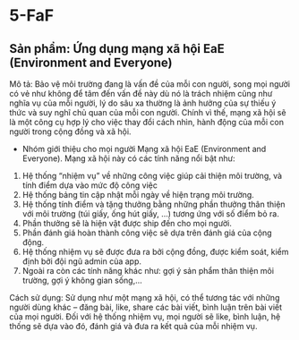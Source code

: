 # 5-FaF

## Sản phẩm: Ứng dụng mạng xã hội EaE (Environment and Everyone)

Mô tả: Bảo vệ môi trường đang là vấn đề của mỗi con người, song mọi người có vẻ như không để tâm đến vấn đề này dù nó là trách nhiệm cũng như nghĩa vụ của mỗi người, lý do sâu xa thường là ảnh hưởng của sự thiếu ý thức và suy nghĩ chủ quan của mỗi con người. Chính vì thế, mạng xã hội sẽ là một công cụ hợp lý cho việc thay đổi cách nhìn, hành động của mỗi con người trong cộng đồng và xã hội. 

-	Nhóm giới thiệu cho mọi người Mạng xã hội EaE (Environment and Everyone). Mạng xã hội này có các tính năng nổi bật như: 
1.	Hệ thống “nhiệm vụ” về những công việc giúp cải thiện môi trường, và tính điểm dựa vào mức độ công việc
2.	Hệ thống bảng tin cập nhật mỗi ngày về hiện trạng môi trường.
3.	Hệ thống tính điểm và tặng thưởng bằng những phần thưởng thân thiện với môi trường (túi giấy, ống hút giấy, …) tương ứng với số điểm bỏ ra.
4.	Phần thưởng sẽ là hiện vật được ship đến cho mọi người.
5.	Phần đánh giá hoàn thành công việc sẽ dựa trên đánh giá của cộng động.
6.	Hệ thống nhiệm vụ sẽ được đưa ra bởi cộng đồng, được kiểm soát, kiểm định bởi đội ngũ admin của app.
7.	Ngoài ra còn các tính năng khác như: gợi ý sản phẩm thân thiện môi trường, gợi ý không gian sống,…

Cách sử dụng: Sử dụng như một mạng xã hội, có thể tương tác với những người dùng khác – đăng bài, like, share các bài viết, bình luận trên bài viết của mọi người. Đối với hệ thống nhiệm vụ, mọi người sẽ like, bình luận, hệ thống sẽ dựa vào đó, đánh giá và đưa ra kết quả của mỗi nhiệm vụ.
